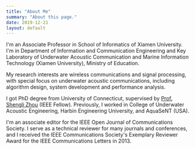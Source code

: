 ```yaml
---
title: "About Me"
summary: "About this page."
date: 2019-12-21
layout: default
---
```


I'm an Associate Professor in School of Informatics of Xiamen University. I'm in Department of Information and Communication Engineering and Key Laboratory of Underwater Acoustic Communication and Marine Information Technology (Xiamen University), Ministry of Education.

My research interests are wireless communications and signal processing, with special focus on underwater acoustic communications, including algorithm design, system development and performance analysis.

I got PhD degree from University of Connecticut, supervised by [Prof. Shengli Zhou](https://www.ee.uconn.edu/shengli-zhou/) (IEEE Fellow). Previously, I worked in College of Underwater Acoustic Engineering, Harbin Engineering University, and AquaSeNT (USA). 

I'm an associate editor for the IEEE Open Journal of Communications Society. I serve as a technical reviewer for many journals and conferences, and I received the IEEE Communications Society's Exemplary Reviewer Award for the IEEE Communications Letters in 2013.


